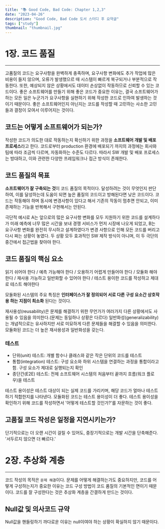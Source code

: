 ```yaml
---
title: "📚 Good Code, Bad Code: Chapter 1,2,3"
date: "2023-04-26"
description: "Good Code, Bad Code 도서 스터디 후 요약글"
tags: ["study"]
thumbnail: "thumbnail.jpg"
---
```


# 1장. 코드 품질

---

고품질의 코드는 요구사항을 완벽하게 충족하며, 요구사항 변화에도 추가 작업에 많은 비용이 들지 않으며, 오류가 발생했으르 때 시스템이 빠르게 복구되거나 부분적으로 작동한다. 또한, 예상되지 않은 상황에서도 데이터 손상없이 작동하므로 신뢰할 수 있는 코드이다. 좋은 소프트웨어를 만들기 위해 좋은 코드가 중요한 이유는, 결국 소프트웨어가 하는 모든 일은 누군가가 요구사항을 실현하기 위해 작성한 코드로 인하여 발생하는 것이기 때문이다. 좋은 소프트웨어인지 아닌지는 코드를 작성할 때 고민하는 사소한 고민들과 결정이 모여서 이루어지는 것이다.

## 코드는 어떻게 소프트웨어가 되는가?

작성한 코드가 의도한 대로 작동하는지 확신하기 위한 과정을 **소프트웨어 개발 및 배포 프로세스**라고 한다.
코드로부터 production 환경에 배포되기 까지의 과정에는 회사와 팀에 따라 조금씩 다르며, 자동화하는 수준도 다르다. 따라서 SW 개발 및 배포 프로세스는 방대하고, 이와 관련한 다양한 프레임워크나 접근 방식이 존재한다.

## 코드 품질의 목표

**소프트웨어가 잘 구축되는 것**이 코드 품질의 목적이다.
달성하려는 것이 무엇인지 판단하여, 이를 달성하는데 도움이 되면 높은 품질의 코드이고 방해된다면 낮은 코드이다.
코드는 작동해야 하며 동시에 변경사항이 있다고 해서 기존의 작동이 멈추면 안되고, 이미 존재하는 기능을 반복해서 구현해서는 안된다.

극단적 예시로 A는 앞으로의 많은 요구사항 변화를 모두 지원하기 위한 코드를 설계하다가 미래 예측에 너무 많은 시간을 보내 경쟁 서비스가 먼저 시장에 나오게 되었고, B는 요구사항 변화를 완전히 무시하고 설계하였다가 변경 사항으로 인해 모든 코드를 버리고 다시 짜는 상황이 놓였다.
두 상황 모두 효과적인 SW 제작 방식이 아니며, 이 두 극단의 중간에서 접근법을 찾아야 한다.

## 코드 품질의 핵심 요소

읽기 쉬어야 한다 / 예측 가능해야 한다 / 오용하기 어렵게 만들어야 한다 / 모듈화 해야한다 / 재사용 가능하고 일반화할 수 있어야 한다 / 테스트 용이한 코드를 작성하고 제대로 테스트 해야한다

모둘화된 시스템의 주요 특징은 **인터페이스가 잘 정의되어 서로 다른 구성 요소간 상호작용 하는 지점이 최소화** 된다는 것이다.

재사용성(reusability)은 문제를 해결하기 위한 무언가가 여러가지 다른 상황에서도 사용될 수 있음을 의미한다.(문제는 동일하나 상황은 다르다) 일반화성(generalizability)는 개념적으로는 유사하지만 서로 미묘하게 다른 문제들을 해결할 수 있음을 의미한다. 모듈화된 코드는 더 높은 재사용성과 일반화성을 갖는다.

### 테스트

- 단위(unit) 테스트: 개별 함수나 클래스와 같은 작은 단위의 코드를 테스트
- 통합(integration) 테스트: 구성 요소와 하위 시스템을 연결하는 과정을 통합이라고 함. 구성 요소가 제대로 실행되는지 확인
- 종단간(E2E) 테스트: 전체 소프트웨어 시스템의 처음부터 끝까지 흐름(워크 플로우)을 테스트

테스트 용이성은 테스트 대상이 되는 실제 코드를 가리키며, 해당 코드가 얼마나 테스트하기 적합한지를 나타낸다. 모듈화된 코드는 테스트 용이성이 더 좋다. 테스트 용이성을 확인하기 위해 코드를 작성하면서 '어떻게 테스트할 것인가?'를 자문하는 것이 좋다.

## 고품질 코드 작성은 일정을 지연시키는가?

단기적으로는 더 오랜 시간이 걸릴 수 있어도, 중장기적으로는 개발 시간을 단축해준다. '서두르지 않으면 더 빠르다.'

# 2장. 추상화 계층

---

코드 작성의 목적은 `문제 해결`이다. 문제를 어떻게 해결하는가도 중요하지만, 코드를 어떻게 구성하는지가 중요한 이유는 코드 구성 방법이 코드 품질의 기본적인 면이기 때문이다. 코드를 잘 구성한다는 것은 추상화 계층을 간결하게 만드는 것이다.

## Null값 및 의사코드 규약

Null값을 핸들링하기 까다로운 이유는 null이여야 하는 상황이 확실하지 않기 때문이다.
